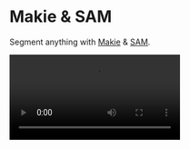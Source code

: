 # Makie & SAM

Segment anything with [Makie](https://docs.makie.org/stable/) & [SAM](https://github.com/facebookresearch/segment-anything).

![](https://user-images.githubusercontent.com/1010467/231177100-1f1f258e-f565-4623-bf02-31b600b62e7b.mp4)
